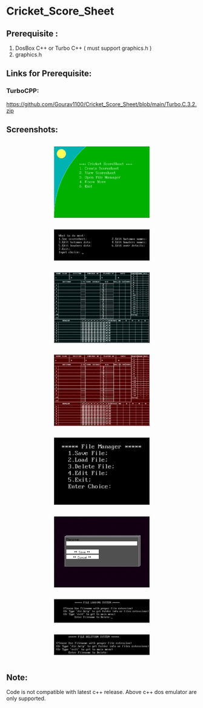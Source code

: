 # Cricket_Score_Sheet

## Prerequisite :
1. DosBox C++ or Turbo C++ (  must support graphics.h )
2. graphics.h

## Links for Prerequisite:
### TurboCPP: 
https://github.com/Gourav1100/Cricket_Score_Sheet/blob/main/Turbo.C.3.2.zip

## Screenshots: 
<p align="center" >
  <img src="https://github.com/Gourav1100/Cricket_Score_Sheet/blob/main/screenshots/1.png?raw=true" width="50%" height="auto" style="margin:1em;">
  <img src="https://github.com/Gourav1100/Cricket_Score_Sheet/blob/main/screenshots/2.png?raw=true" width="50%" height="auto" style="margin:1em;">
  <img src="https://github.com/Gourav1100/Cricket_Score_Sheet/blob/main/screenshots/3.png?raw=true" width="50%" height="auto" style="margin:1em;">
  <img src="https://github.com/Gourav1100/Cricket_Score_Sheet/blob/main/screenshots/4.png?raw=true" width="50%" height="auto" style="margin:1em;">
  <img src="https://github.com/Gourav1100/Cricket_Score_Sheet/blob/main/screenshots/5.png?raw=true" width="50%" height="auto" style="margin:1em;">
  <img src="https://github.com/Gourav1100/Cricket_Score_Sheet/blob/main/screenshots/6.png?raw=true" width="50%" height="auto" style="margin:1em;">
  <img src="https://github.com/Gourav1100/Cricket_Score_Sheet/blob/main/screenshots/7.png?raw=true" width="50%" height="auto" style="margin:1em;">
  <img src="https://github.com/Gourav1100/Cricket_Score_Sheet/blob/main/screenshots/8.png?raw=true" width="50%" height="auto" style="margin:1em;">
</p>

## Note:
Code is not compatible with latest c++ release. 
Above c++ dos emulator are only supported.
